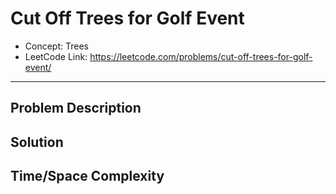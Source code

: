 # Cut Off Trees for Golf Event

- Concept: Trees
- LeetCode Link: https://leetcode.com/problems/cut-off-trees-for-golf-event/

---

## Problem Description

## Solution

## Time/Space Complexity

